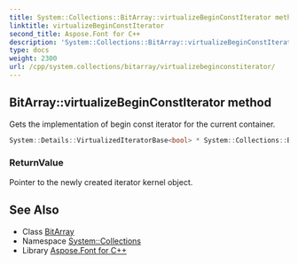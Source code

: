 ```yaml
---
title: System::Collections::BitArray::virtualizeBeginConstIterator method
linktitle: virtualizeBeginConstIterator
second_title: Aspose.Font for C++
description: 'System::Collections::BitArray::virtualizeBeginConstIterator method. Gets the implementation of begin const iterator for the current container in C++.'
type: docs
weight: 2300
url: /cpp/system.collections/bitarray/virtualizebeginconstiterator/
---
```

## BitArray::virtualizeBeginConstIterator method


Gets the implementation of begin const iterator for the current container.

```cpp
System::Details::VirtualizedIteratorBase<bool> * System::Collections::BitArray::virtualizeBeginConstIterator() const override
```


### ReturnValue

Pointer to the newly created iterator kernel object.

## See Also

* Class [BitArray](../)
* Namespace [System::Collections](../../)
* Library [Aspose.Font for C++](../../../)
